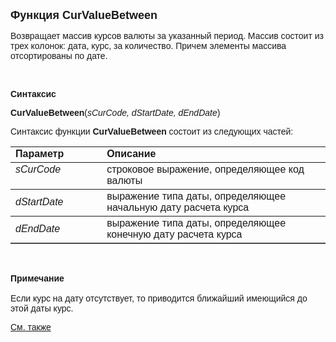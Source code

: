 <html>
<head>
<title>CurValueBetween</title>
</head>

<body>

<p><font size="4" face="Arial"><strong>Функция CurValueBetween</strong></font></p>

<p class="label"><font face="Arial">Возвращает массив курсов валюты за 
указанный период. Массив состоит из трех колонок: дата, курс, за количество. 
Причем элементы массива отсортированы по дате.</font></p>

<p class="label">&nbsp;</p>

<p class="label"><font face="Arial"><b>Синтаксис</b></font></p>

<p><font face="Arial"><strong>CurValueBetween</strong>(<em>sCurCode, 
dStartDate, dEndDate</em>)</font></p>

<p><font face="Arial">Синтаксис функции <strong>CurValueBetween</strong>
состоит из следующих частей:</font></p>

<table border="1" cellPadding="5" cols="2" frame="below" rules="rows">
<TBODY>
  <tr vAlign="top">
    <td class="label" width="29%"><font face="Arial"><b>Параметр</b></font></td>
    <td class="label" width="71%"><font face="Arial"><strong>Описание</strong></font></td>
  </tr>
  <tr vAlign="top">
    <td width="29%"><em><font face="Arial">sCurCode</font></em></td>
    <td width="71%"><font face="Arial">строковое выражение, 
	определяющее код валюты</font></td>
  </tr>
  <tr>
    <td width="29%"><font face="Arial"><em>dStartDate</em></font></td>
    <td width="71%"><font face="Arial">выражение типа даты, 
	определяющее начальную дату расчета курса</font></td>
  </tr>
  <tr>
    <td width="29%"><font face="Arial"><em>dEndDate</em></font></td>
    <td width="71%"><font face="Arial">выражение типа даты, 
	определяющее конечную дату расчета курса</font></td>
  </tr>
</TBODY>
</table>

<p class="label">&nbsp;</p>

<p class="label"><font face="Arial"><b>Примечание<br>
<br>
</b>Если курс на дату отсутствует, то приводится ближайший имеющийся до этой 
даты курс.</font></p>

<p class="label"><a href="../../../functions.html"><font face="Arial">
См. также</font></a></p>
</body>
</html>
